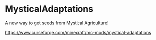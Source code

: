 # MysticalAdaptations
A new way to get seeds from Mystical Agriculture!

https://www.curseforge.com/minecraft/mc-mods/mystical-adaptations
